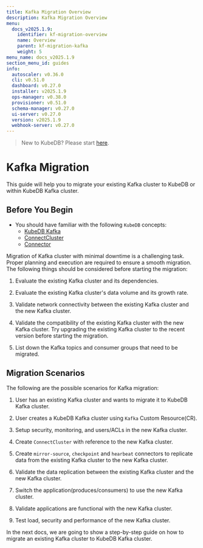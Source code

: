 ```yaml
---
title: Kafka Migration Overview
description: Kafka Migration Overview
menu:
  docs_v2025.1.9:
    identifier: kf-migration-overview
    name: Overview
    parent: kf-migration-kafka
    weight: 5
menu_name: docs_v2025.1.9
section_menu_id: guides
info:
  autoscaler: v0.36.0
  cli: v0.51.0
  dashboard: v0.27.0
  installer: v2025.1.9
  ops-manager: v0.38.0
  provisioner: v0.51.0
  schema-manager: v0.27.0
  ui-server: v0.27.0
  version: v2025.1.9
  webhook-server: v0.27.0
---
```


> New to KubeDB? Please start [here](/docs/v2025.1.9/guides/).

# Kafka Migration

This guide will help you to migrate your existing Kafka cluster to KubeDB or within KubeDB Kafka cluster.

## Before You Begin

- You should have familiar with the following `KubeDB` concepts:
    - [KubeDB Kafka](/docs/v2025.1.9/guides/kafka/concepts/kafka)
    - [ConnectCluster](/docs/v2025.1.9/guides/kafka/concepts/connectcluster)
    - [Connector](/docs/v2025.1.9/guides/kafka/concepts/connector)

Migration of Kafka cluster with minimal downtime is a challenging task. Proper planning and execution are required to ensure a smooth migration. The following things should be considered before starting the migration:

1. Evaluate the existing Kafka cluster and its dependencies.

2. Evaluate the existing Kafka cluster's data volume and its growth rate.

3. Validate network connectivity between the existing Kafka cluster and the new Kafka cluster.

4. Validate the compatibility of the existing Kafka cluster with the new Kafka cluster. Try upgrading the existing Kafka cluster to the recent version before starting the migration.

5. List down the Kafka topics and consumer groups that need to be migrated.

## Migration Scenarios

The following are the possible scenarios for Kafka migration:

1. User has an existing Kafka cluster and wants to migrate it to KubeDB Kafka cluster.

2. User creates a KubeDB Kafka cluster using `Kafka` Custom Resource(CR).

3. Setup security, monitoring, and users/ACLs in the new Kafka cluster.

4. Create `ConnectCluster` with reference to the new Kafka cluster.

5. Create `mirror-source`, `checkpoint` and `hearbeat` connectors to replicate data from the existing Kafka cluster to the new Kafka cluster.

6. Validate the data replication between the existing Kafka cluster and the new Kafka cluster.

7. Switch the application(produces/consumers) to use the new Kafka cluster.

8. Validate applications are functional with the new Kafka cluster.

9. Test load, security and performance of the new Kafka cluster.

In the next docs, we are going to show a step-by-step guide on how to migrate an existing Kafka cluster to KubeDB Kafka cluster.